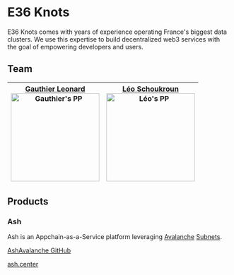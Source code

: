# E36 Knots

E36 Knots comes with years of experience operating France's biggest data clusters. We use this expertise to build decentralized web3 services with the goal of empowering developers and users.

## Team

| [Gauthier Leonard](https://github.com/Nuttymoon) <br> [<img src="https://github.com/Nuttymoon.png" alt="Gauthier's PP" width=200 height=200 />](https://github.com/Nuttymoon) | [Léo Schoukroun](https://github.com/leopaul36) <br> [<img src="https://github.com/leopaul36.png" alt="Léo's PP" width=200 height=200 />](https://github.com/leopaul36) |
| :---------------------------------------------------------------------------------------------------------------------------------------------------------------------------: | :--------------------------------------------------------------------------------------------------------------------------------------------------------------------: |

## Products

### Ash

Ash is an Appchain-as-a-Service platform leveraging [Avalanche](https://avax.network) [Subnets](https://docs.avax.network/subnets).

[AshAvalanche GitHub](https://github.com/AshAvalanche)

[ash.center](https://ash.center)
